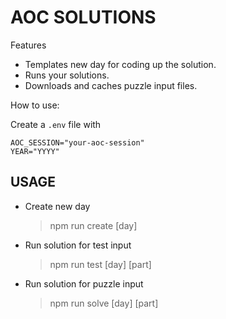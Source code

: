 # AOC SOLUTIONS

Features

- Templates new day for coding up the solution.
- Runs your solutions.
- Downloads and caches puzzle input files.

How to use:

Create a `.env` file with
    
    AOC_SESSION="your-aoc-session"
    YEAR="YYYY"

USAGE
---
- Create new day
    > npm run create [day]

- Run solution for test input
    > npm run test [day] [part]

- Run solution for puzzle input
    > npm run solve [day] [part]